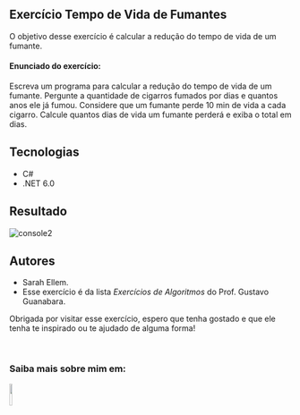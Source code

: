 ## Exercício Tempo de Vida de Fumantes
O objetivo desse exercício é calcular a redução do tempo de vida de um fumante.

#### Enunciado do exercício:
Escreva um programa para calcular a redução do tempo de vida de um fumante.
Pergunte a quantidade de cigarros fumados por dias e quantos anos ele já fumou.
Considere que um fumante perde 10 min de vida a cada cigarro.
Calcule quantos dias de vida um fumante perderá e exiba o total em dias.


## Tecnologias

* C#
* .NET 6.0


## Resultado
![console2](https://user-images.githubusercontent.com/89920953/189228274-b6e3e8f8-46c1-4d3b-9b68-029c3d8d78e7.gif)


## Autores
* Sarah Ellem.
* Esse exercício é da lista _Exercícios de Algoritmos_ do Prof. Gustavo Guanabara. 

Obrigada por visitar esse exercício, espero que tenha gostado e que ele tenha te inspirado ou te ajudado de alguma forma! 
 
</br>

### Saiba mais sobre mim em:
<a href="https://www.linkedin.com/in/sarah-ellem/" target="_blank"><img width="10%" src="https://cdn.jsdelivr.net/gh/devicons/devicon/icons/linkedin/linkedin-original-wordmark.svg" /></a>
